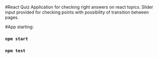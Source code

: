 #React Quiz
Application for checking right answers on react topics. Slider input provided for checking points with possibility of transition between pages.

#App starting: 
### `npm start`

### `npm test`

